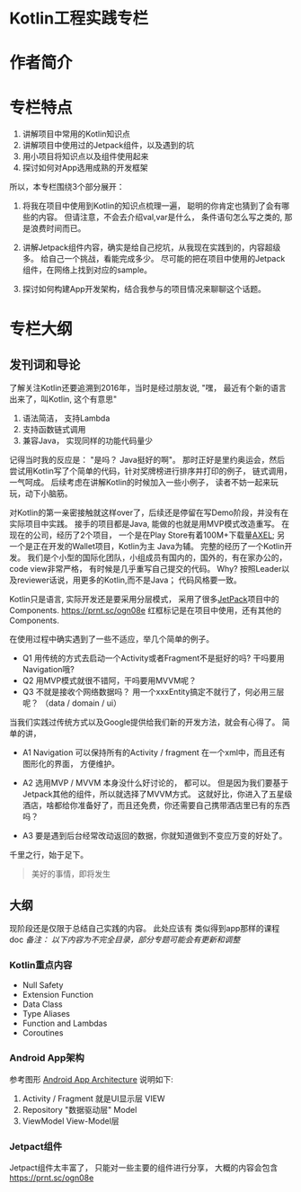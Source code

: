 # Kotlin工程实践专栏

# 作者简介

# 专栏特点
1. 讲解项目中常用的Kotlin知识点
2. 讲解项目中使用过的Jetpack组件，以及遇到的坑
3. 用小项目将知识点以及组件使用起来
4. 探讨如何对App选用成熟的开发框架

所以，本专栏围绕3个部分展开：
1. 将我在项目中使用到Kotlin的知识点梳理一遍， 聪明的你肯定也猜到了会有哪些的内容。
但请注意，不会去介绍val,var是什么， 条件语句怎么写之类的, 那是浪费时间而已。

2. 讲解Jetpack组件内容，确实是给自己挖坑，从我现在实践到的，内容超级多。
给自己一个挑战，看能完成多少。 尽可能的把在项目中使用的Jetpack组件，在网络上找到对应的sample。

3. 探讨如何构建App开发架构，结合我参与的项目情况来聊聊这个话题。


# 专栏大纲

## 发刊词和导论
了解关注Kotlin还要追溯到2016年，当时是经过朋友说, "嘿， 最近有个新的语言出来了，叫Kotlin, 这个有意思"
1. 语法简洁， 支持Lambda
3. 支持函数链式调用
2. 兼容Java， 实现同样的功能代码量少

记得当时我的反应是： "是吗？ Java挺好的啊"。 那时正好是里约奥运会，然后尝试用Kotlin写了个简单的代码，针对奖牌榜进行排序并打印的例子， 
链式调用，一气呵成。 后续考虑在讲解Kotlin的时候加入一些小例子， 读者不妨一起来玩玩，动下小脑筋。

对Kotlin的第一亲密接触就这样over了，后续还是停留在写Demo阶段，并没有在实际项目中实践。 接手的项目都是Java, 能做的也就是用MVP模式改造重写。
在现在的公司，经历了2个项目， 一个是在Play Store有着100M+下载量[AXEL](https://play.google.com/store/apps/details?id=com.stoamigo.storage&hl=en&showAllReviews=true);
另一个是正在开发的Wallet项目，Kotlin为主 Java为辅。 完整的经历了一个Kotlin开发。
我们是个小型的国际化团队，小组成员有国内的，国外的，有在家办公的， code view非常严格， 有时候是几乎重写自己提交的代码。
Why? 按照Leader以及reviewer话说，用更多的Kotlin,而不是Java； 代码风格要一致。

Kotlin只是语言, 实际开发还是要采用分层模式， 采用了很多[JetPack](https://developer.android.com/jetpack)项目中的Components.
https://prnt.sc/ogn08e  红框标记是在项目中使用，还有其他的Components.

在使用过程中确实遇到了一些不适应，举几个简单的例子。
- Q1 用传统的方式去启动一个Activity或者Fragment不是挺好的吗? 干吗要用Navigation哦?
- Q2 用MVP模式就很不错阿，干吗要用MVVM呢？
- Q3 不就是接收个网络数据吗？ 用一个xxxEntity搞定不就行了，何必用三层呢？ （data / domain / ui）    

当我们实践过传统方式以及Google提供给我们新的开发方法，就会有心得了。
简单的讲， 
- A1 Navigation 可以保持所有的Activity / fragment 在一个xml中，而且还有图形化的界面， 方便维护。

- A2 选用MVP / MVVM 本身没什么好讨论的， 都可以。 但是因为我们要基于Jetpack其他的组件，所以就选择了MVVM方式。
这就好比，你进入了五星级酒店，啥都给你准备好了，而且还免费，你还需要自己携带酒店里已有的东西吗？ 

- A3 要是遇到后台经常改动返回的数据，你就知道做到不变应万变的好处了。

千里之行，始于足下。 
> 美好的事情，即将发生


## 大纲
现阶段还是仅限于总结自己实践的内容。 此处应该有 类似得到app那样的课程doc
*备注： 以下内容为不完全目录，部分专题可能会有更新和调整*

### Kotlin重点内容
- Null Safety
- Extension Function
- Data Class
- Type Aliases
- Function and Lambdas
- Coroutines

### Android App架构
参考图形 [Android App Architecture](../../blogmaterial/android-app-final-architecture.png)
说明如下:
1. Activity / Fragment  就是UI显示层 VIEW
2. Repository "数据驱动层"  Model
3. ViewModel  View-Model层


### Jetpact组件
Jetpact组件太丰富了， 只能对一些主要的组件进行分享， 大概的内容会包含 https://prnt.sc/ogn08e





